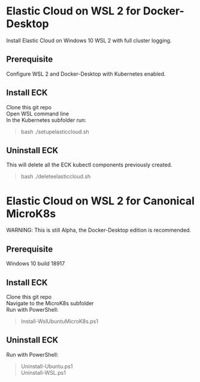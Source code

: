 # Elastic Cloud on WSL 2 for Docker-Desktop
Install Elastic Cloud on Windows 10 WSL 2 with full cluster logging.

## Prerequisite
Configure WSL 2 and Docker-Desktop with Kubernetes enabled.

## Install ECK
Clone this git repo\
Open WSL command line\
In the Kubernetes subfolder run:
> bash ./setupelasticcloud.sh  

## Uninstall ECK
This will delete all the ECK kubectl components previously created.
> bash ./deleteelasticcloud.sh  


# Elastic Cloud on WSL 2 for Canonical MicroK8s
WARNING: This is still Alpha, the Docker-Desktop edition is recommended.

## Prerequisite
Windows 10 build 18917

## Install ECK
Clone this git repo\
Navigate to the MicroK8s subfolder\
Run with PowerShell:
> Install-WslUbuntuMicroK8s.ps1

## Uninstall ECK
Run with PowerShell:
> Uninstall-Ubuntu.ps1\
> Uninstall-WSL.ps1
